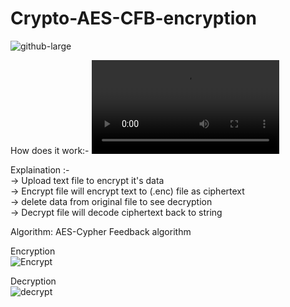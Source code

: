 # Crypto-AES-CFB-encryption


![github-large](https://user-images.githubusercontent.com/32975416/108587157-14f80380-7378-11eb-908b-e5af3da9ffe0.PNG)


How does it work:-
![Click on this Link for video showing encryption and decryption](https://user-images.githubusercontent.com/32975416/108587456-a0be5f80-7379-11eb-8785-f7f1f3d124ac.mp4)

Explaination :-<br>
 -> Upload text file to encrypt it's data <br>
 -> Encrypt file will encrypt text to (.enc) file as ciphertext <br>
 -> delete data from original file to see decryption <br>
 -> Decrypt file will decode ciphertext back to string 

Algorithm: AES-Cypher Feedback algorithm


 Encryption <br> ![Encrypt](https://user-images.githubusercontent.com/32975416/108588135-9b631400-737d-11eb-8109-7cd7ed8bd0f8.PNG)

 Decryption <br>  ![decrypt](https://user-images.githubusercontent.com/32975416/108588176-cf3e3980-737d-11eb-8dca-919ed89c06da.PNG)
